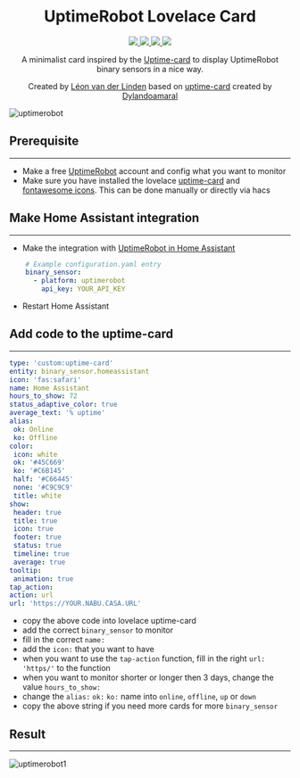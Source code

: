 <h1 align="center">UptimeRobot Lovelace Card</h1>

<p align="center">
  <a href="https://github.com/custom-components/hacs">
    <img src="https://img.shields.io/badge/HACS-Default-orange.svg" />
  </a>
  <a href="https://github.com/LRvdLinden/UptimeRobot-HA-Card/">
    <img src="https://img.shields.io/github/v/release/LRvdLinden/UptimeRobot-HA-Card" />
  </a>
    <a href="https://github.com/LRvdLinden/">
    <img src="https://img.shields.io/github/followers/LRvdLinden?style=social" />
  </a>
    </a>
    <a href="https://discord.gg/7yt64uX">
    <img src="https://img.shields.io/discord/688401603811999885" />
  </a>
  
<p align="center">A minimalist card inspired by the <a href="https://github.com/dylandoamaral/uptime-card">Uptime-card</a> to display UptimeRobot binary sensors in a nice way.</p>


<p align="center">Created by <a href="https://github.com/LRvdLinden">Léon van der Linden</a> based on <a href="https://github.com/dylandoamaral/uptime-card">uptime-card</a> created by <a href="https://github.com/dylandoamaral/uptime-card">Dylandoamaral</a>
</p> 



![uptimerobot](https://scontent-ams4-1.xx.fbcdn.net/v/t1.6435-9/106796232_3593546114008659_9051489899601087280_n.png?_nc_cat=100&ccb=1-3&_nc_sid=e3f864&_nc_ohc=sN22nqAP2UIAX9HMuUx&_nc_ht=scontent-ams4-1.xx&oh=940a10cdf67cb438814c35f67c82dd23&oe=6096E7BB)

## Prerequisite
---
- Make a free [UptimeRobot](https://uptimerobot.com/) account and config what you want to monitor 
- Make sure you have installed the lovelace [uptime-card](https://github.com/dylandoamaral/uptime-card) and [fontawesome icons](https://github.com/thomasloven/hass-fontawesome). This can be done manually or directly via hacs

## Make Home Assistant integration 
---
- Make the integration with [UptimeRobot in Home Assistant](https://www.home-assistant.io/integrations/uptimerobot/)
 ```yaml
     # Example configuration.yaml entry
     binary_sensor:
       - platform: uptimerobot
         api_key: YOUR_API_KEY
```
- Restart Home Assistant

## Add code to the uptime-card
---
 ```yaml
type: 'custom:uptime-card'
entity: binary_sensor.homeassistant
icon: 'fas:safari'
name: Home Assistant
hours_to_show: 72
status_adaptive_color: true
average_text: '% uptime'
alias:
  ok: Online
  ko: Offline
color:
  icon: white
  ok: '#45C669'
  ko: '#C6B145'
  half: '#C66445'
  none: '#C9C9C9'
  title: white
show:
  header: true
  title: true
  icon: true
  footer: true
  status: true
  timeline: true
  average: true
tooltip:
  animation: true
tap_action:
action: url
url: 'https://YOUR.NABU.CASA.URL'
```
- copy the above code into lovelace uptime-card
- add the correct `binary_sensor` to monitor
- fill in the correct `name:`
- add the `icon:` that you want to have
- when you want to use the `tap-action` function, fill in the right `url: 'https/'` to the function
- when you want to monitor shorter or longer then 3 days, change the value `hours_to_show:`
- change the `alias:` `ok:` `ko:` name into `online`, `offline`, `up` or `down`
- copy the above string if you need more cards for more `binary_sensor`


## Result
---
![uptimerobot1](https://user-images.githubusercontent.com/77990847/114389788-bbe96680-9b95-11eb-85b0-4d584234f011.png)


